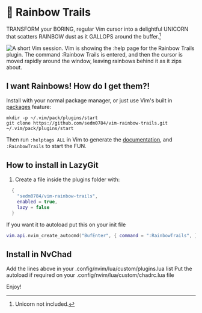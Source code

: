 # 🌈 Rainbow Trails

TRANSFORM your BORING, regular Vim cursor into a delightful UNICORN that scatters RAINBOW dust as it GALLOPS around the buffer.[^1]

![A short Vim session. Vim is showing the :help page for the Rainbow Trails plugin. The command :Rainbow Trails is entered, and then the cursor is moved rapidly around the window, leaving rainbows behind it as it zips about.](https://normalmo.de/plugins/images/rainbow-trailser.gif)

## I want Rainbows! How do I get them?!

Install with your normal package manager, or just use Vim's built in [packages](https://vimhelp.org/repeat.txt.html#packages) feature:

    mkdir -p ~/.vim/pack/plugins/start
    git clone https://github.com/sedm0784/vim-rainbow-trails.git ~/.vim/pack/plugins/start

Then run `:helptags ALL` in Vim to generate the [documentation](doc/rainbow-trails.txt), and `:RainbowTrails` to start the FUN.

[^1]: Unicorn not included.

## How to install in LazyGit

1. Create a file inside the plugins folder with:

```lua
  {
    "sedm0784/vim-rainbow-trails",
    enabled = true, 
    lazy = false
  }
```

If you want it to autoload put this on your init file

```lua  
vim.api.nvim_create_autocmd("BufEnter", { command = ":RainbowTrails", })

```

## Install in NvChad

Add the lines above in your .config/nvim/lua/custom/plugins.lua list 
Put the autoload if required on your .config/nvim/lua/custom/chadrc.lua file

Enjoy!

